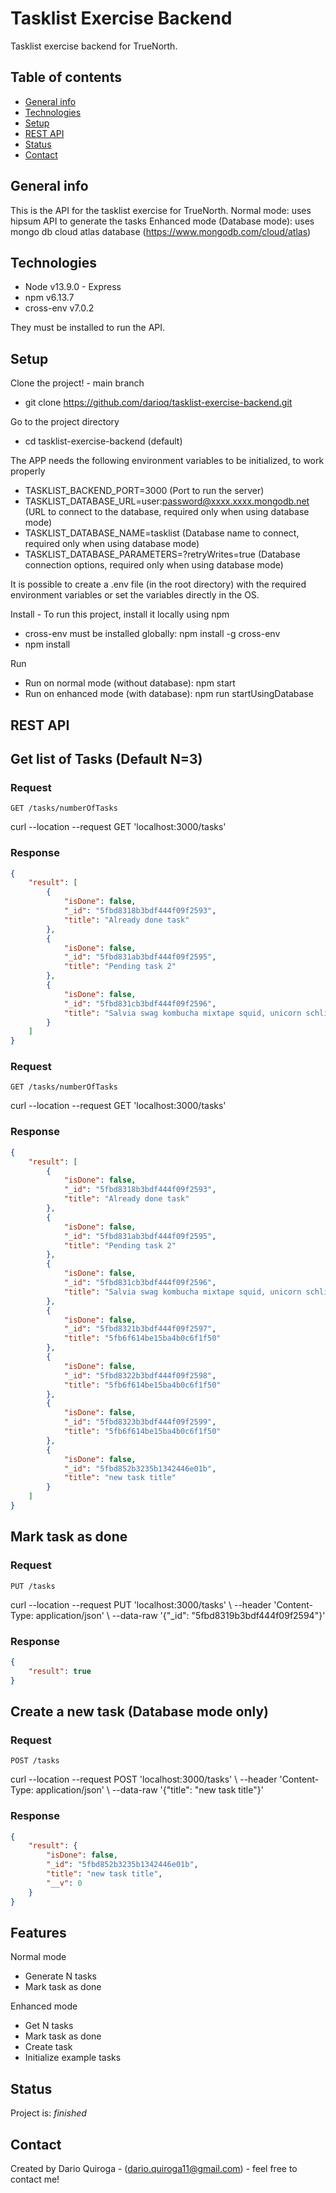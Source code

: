 # Tasklist Exercise Backend
Tasklist exercise backend for TrueNorth.

## Table of contents
* [General info](#general-info)
* [Technologies](#technologies)
* [Setup](#setup)
* [REST API](#rest-api)
* [Status](#status)
* [Contact](#contact)

## General info
This is the API for the tasklist exercise for TrueNorth.
Normal mode: uses hipsum API to generate the tasks
Enhanced mode (Database mode): uses mongo db cloud atlas database (https://www.mongodb.com/cloud/atlas)

## Technologies
* Node v13.9.0 - Express
* npm v6.13.7
* cross-env v7.0.2

They must be installed to run the API.

## Setup
Clone the project! - main branch
* git clone https://github.com/darioq/tasklist-exercise-backend.git

Go to the project directory
* cd tasklist-exercise-backend (default)

The APP needs the following environment variables to be initialized, to work properly

* TASKLIST_BACKEND_PORT=3000 (Port to run the server)
* TASKLIST_DATABASE_URL=user:password@xxxx.xxxx.mongodb.net (URL to connect to the database, required only when using database mode)
* TASKLIST_DATABASE_NAME=tasklist (Database name to connect, required only when using database mode)
* TASKLIST_DATABASE_PARAMETERS=?retryWrites=true (Database connection options, required only when using database mode)

It is possible to create a .env file (in the root directory) with the required environment variables or set the variables directly in the OS.

Install - To run this project, install it locally using npm

* cross-env must be installed globally: npm install -g cross-env
* npm install

Run

* Run on normal mode (without database): npm start
* Run on enhanced mode (with database): npm run startUsingDatabase

## REST API

## Get list of Tasks (Default N=3)

### Request

`GET /tasks/numberOfTasks`

curl --location --request GET 'localhost:3000/tasks'

### Response
```json
{
    "result": [
        {
            "isDone": false,
            "_id": "5fbd8318b3bdf444f09f2593",
            "title": "Already done task"
        },
        {
            "isDone": false,
            "_id": "5fbd831ab3bdf444f09f2595",
            "title": "Pending task 2"
        },
        {
            "isDone": false,
            "_id": "5fbd831cb3bdf444f09f2596",
            "title": "Salvia swag kombucha mixtape squid, unicorn schlitz craft beer lumbersexual tattooed etsy dreamcatcher"
        }
    ]
}
```

### Request

`GET /tasks/numberOfTasks`

curl --location --request GET 'localhost:3000/tasks'

### Response
```json
{
    "result": [
        {
            "isDone": false,
            "_id": "5fbd8318b3bdf444f09f2593",
            "title": "Already done task"
        },
        {
            "isDone": false,
            "_id": "5fbd831ab3bdf444f09f2595",
            "title": "Pending task 2"
        },
        {
            "isDone": false,
            "_id": "5fbd831cb3bdf444f09f2596",
            "title": "Salvia swag kombucha mixtape squid, unicorn schlitz craft beer lumbersexual tattooed etsy dreamcatcher"
        },
        {
            "isDone": false,
            "_id": "5fbd8321b3bdf444f09f2597",
            "title": "5fb6f614be15ba4b0c6f1f50"
        },
        {
            "isDone": false,
            "_id": "5fbd8322b3bdf444f09f2598",
            "title": "5fb6f614be15ba4b0c6f1f50"
        },
        {
            "isDone": false,
            "_id": "5fbd8323b3bdf444f09f2599",
            "title": "5fb6f614be15ba4b0c6f1f50"
        },
        {
            "isDone": false,
            "_id": "5fbd852b3235b1342446e01b",
            "title": "new task title"
        }
    ]
}
```

## Mark task as done

### Request

`PUT /tasks`

curl --location --request PUT 'localhost:3000/tasks' \ 	--header 'Content-Type: application/json' \ --data-raw '{"_id": "5fbd8319b3bdf444f09f2594"}'
	
### Response
```json
{
    "result": true
}
```
	
## Create a new task (Database mode only)

### Request

`POST /tasks` 

curl --location --request POST 'localhost:3000/tasks' \	--header 'Content-Type: application/json' \	--data-raw '{"title": "new task title"}'


### Response
```json
{
    "result": {
        "isDone": false,
        "_id": "5fbd852b3235b1342446e01b",
        "title": "new task title",
        "__v": 0
    }
}
```

## Features

Normal mode
* Generate N tasks
* Mark task as done

Enhanced mode

* Get N tasks 
* Mark task as done
* Create task
* Initialize example tasks

## Status
Project is: _finished_

## Contact
Created by Dario Quiroga - (dario.quiroga11@gmail.com) - feel free to contact me!
